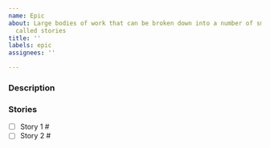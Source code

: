 ```yaml
---
name: Epic
about: Large bodies of work that can be broken down into a number of smaller tasks,
  called stories
title: ''
labels: epic
assignees: ''

---
```


### Description

### Stories
- [ ] Story 1 #<story number>
- [ ] Story 2 #<story number>
